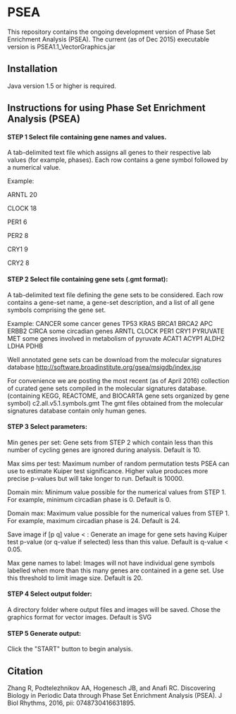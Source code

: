 # PSEA
This repository contains the ongoing development version of Phase Set Enrichment Analysis (PSEA). 
The current (as of Dec 2015) executable version is PSEA1.1_VectorGraphics.jar

## Installation
Java version 1.5 or higher is required. 

## Instructions for using Phase Set Enrichment Analysis (PSEA)
#### STEP 1 Select file containing gene names and values. 

A tab-delimited text file which assigns all genes to their respective lab values (for example, phases). Each row contains a gene symbol followed by a numerical value. 

Example:

ARNTL	20

CLOCK	18

PER1	6

PER2	8

CRY1	9

CRY2	8

#### STEP 2 Select file containing gene sets (.gmt format):
A tab-delimited text file defining the gene sets to be considered. Each row contains a gene-set name, a gene-set description, and a list of all gene symbols comprising the gene set.

Example:
CANCER	some cancer genes 	TP53	KRAS	BRCA1	BRCA2	APC	ERBB2
CIRCA	some circadian genes 	ARNTL	CLOCK	PER1	CRY1
PYRUVATE MET	some genes involved in metabolism of pyruvate	ACAT1	ACYP1	ALDH2	LDHA PDHB

Well annotated gene sets can be download from the molecular signatures database
http://software.broadinstitute.org/gsea/msigdb/index.jsp

For convenience we are posting the most recent (as of April 2016) collection of curated gene sets compiled in the molecular signatures database. (containing KEGG, REACTOME, and BIOCARTA gene sets organized by gene symbol)
c2.all.v5.1.symbols.gmt
The gmt files obtained from the molecular signatures database contain only human genes.

#### STEP 3 Select parameters:

Min genes per set: Gene sets from STEP 2 which contain less than this number of cycling genes are ignored during analysis. Default is 10.

Max sims per test: Maximum number of random permutation tests PSEA can use to estimate Kuiper test significance. Higher value produces more precise p-values but will take longer to run. Default is 10000.

Domain min: Minimum value possible for the numerical values from STEP 1. For example, minimum circadian phase is 0. Default is 0.

Domain max: Maximum value possible for the numerical values from STEP 1. For example, maximum circadian phase is 24. Default is 24.

Save image if [p q] value < : Generate an image for gene sets having Kuiper test p-value (or q-value if selected) less than this value. Default is q-value < 0.05.

Max gene names to label: Images will not have individual gene symbols labelled when more than this many genes are contained in a gene set. Use this threshold to limit image size. Default is 20.

#### STEP 4 Select output folder:
A directory folder where output files and images will be saved.
Chose the graphics format for vector images. Default is SVG

#### STEP 5 Generate output:
Click the "START" button to begin analysis.

## Citation
Zhang R, Podtelezhnikov AA, Hogenesch JB, and Anafi RC. Discovering Biology in Periodic Data through Phase Set Enrichment Analysis (PSEA). J Biol Rhythms, 2016, pii: 0748730416631895.


